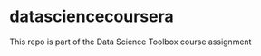 datasciencecoursera
===================

This repo is part of the Data Science Toolbox course assignment
